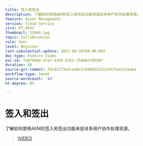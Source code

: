 ```yaml
---
title: 签入和签出
description: 了解如何使用AEM的签入和签出功能来促进多用户协作处理资源。
feature: Asset Management
version: Cloud Service
jira: KT-4542
thumbnail: 32048.jpg
topic: Collaboration
role: User
level: Beginner
last-substantial-update: 2021-09-30T00:00:00Z
doc-type: Feature Video
exl-id: fe8794b6-3fa7-4268-8352-758882705587
duration: 88
source-git-commit: f4c621f3a9caa8c2c64b8323312343fe421a5aee
workflow-type: tm+mt
source-wordcount: '44'
ht-degree: 0%

---
```


# 签入和签出

了解如何使用AEM的签入和签出功能来促进多用户协作处理资源。

>[!VIDEO](https://video.tv.adobe.com/v/32048?quality=12&learn=on)
